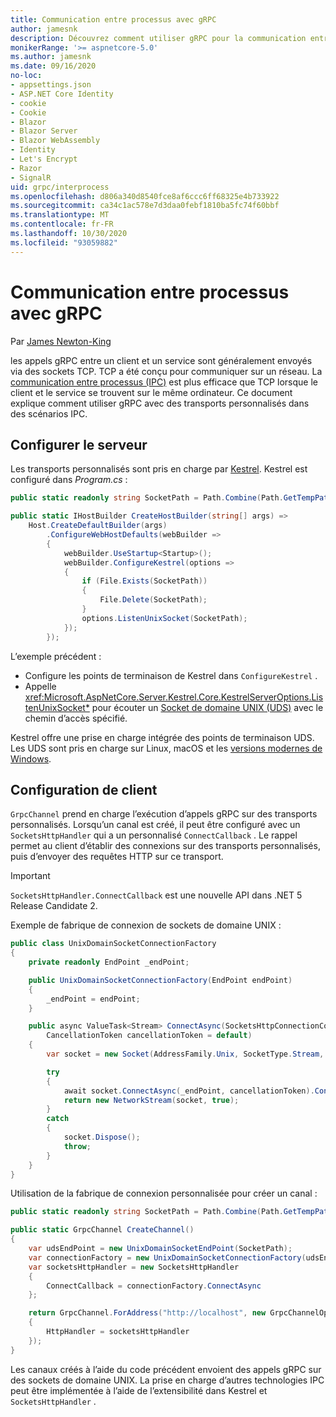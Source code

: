 ```yaml
---
title: Communication entre processus avec gRPC
author: jamesnk
description: Découvrez comment utiliser gRPC pour la communication entre processus.
monikerRange: '>= aspnetcore-5.0'
ms.author: jamesnk
ms.date: 09/16/2020
no-loc:
- appsettings.json
- ASP.NET Core Identity
- cookie
- Cookie
- Blazor
- Blazor Server
- Blazor WebAssembly
- Identity
- Let's Encrypt
- Razor
- SignalR
uid: grpc/interprocess
ms.openlocfilehash: d806a340d8540fce8af6ccc6ff68325e4b733922
ms.sourcegitcommit: ca34c1ac578e7d3daa0febf1810ba5fc74f60bbf
ms.translationtype: MT
ms.contentlocale: fr-FR
ms.lasthandoff: 10/30/2020
ms.locfileid: "93059882"
---
```

# <a name="inter-process-communication-with-grpc"></a>Communication entre processus avec gRPC

Par [James Newton-King](https://twitter.com/jamesnk)

les appels gRPC entre un client et un service sont généralement envoyés via des sockets TCP. TCP a été conçu pour communiquer sur un réseau. La [communication entre processus (IPC)](https://wikipedia.org/wiki/Inter-process_communication) est plus efficace que TCP lorsque le client et le service se trouvent sur le même ordinateur. Ce document explique comment utiliser gRPC avec des transports personnalisés dans des scénarios IPC.

## <a name="server-configuration"></a>Configurer le serveur

Les transports personnalisés sont pris en charge par [Kestrel](xref:fundamentals/servers/kestrel). Kestrel est configuré dans *Program.cs* :

```csharp
public static readonly string SocketPath = Path.Combine(Path.GetTempPath(), "socket.tmp");

public static IHostBuilder CreateHostBuilder(string[] args) =>
    Host.CreateDefaultBuilder(args)
        .ConfigureWebHostDefaults(webBuilder =>
        {
            webBuilder.UseStartup<Startup>();
            webBuilder.ConfigureKestrel(options =>
            {
                if (File.Exists(SocketPath))
                {
                    File.Delete(SocketPath);
                }
                options.ListenUnixSocket(SocketPath);
            });
        });
```

L’exemple précédent :

* Configure les points de terminaison de Kestrel dans `ConfigureKestrel` .
* Appelle <xref:Microsoft.AspNetCore.Server.Kestrel.Core.KestrelServerOptions.ListenUnixSocket*> pour écouter un [Socket de domaine UNIX (UDS)](https://wikipedia.org/wiki/Unix_domain_socket) avec le chemin d’accès spécifié.

Kestrel offre une prise en charge intégrée des points de terminaison UDS. Les UDS sont pris en charge sur Linux, macOS et les [versions modernes de Windows](https://devblogs.microsoft.com/commandline/af_unix-comes-to-windows/).

## <a name="client-configuration"></a>Configuration de client

`GrpcChannel` prend en charge l’exécution d’appels gRPC sur des transports personnalisés. Lorsqu’un canal est créé, il peut être configuré avec un `SocketsHttpHandler` qui a un personnalisé `ConnectCallback` . Le rappel permet au client d’établir des connexions sur des transports personnalisés, puis d’envoyer des requêtes HTTP sur ce transport.

> [!IMPORTANT]
> `SocketsHttpHandler.ConnectCallback` est une nouvelle API dans .NET 5 Release Candidate 2.

Exemple de fabrique de connexion de sockets de domaine UNIX :

```csharp
public class UnixDomainSocketConnectionFactory
{
    private readonly EndPoint _endPoint;

    public UnixDomainSocketConnectionFactory(EndPoint endPoint)
    {
        _endPoint = endPoint;
    }

    public async ValueTask<Stream> ConnectAsync(SocketsHttpConnectionContext _,
        CancellationToken cancellationToken = default)
    {
        var socket = new Socket(AddressFamily.Unix, SocketType.Stream, ProtocolType.Unspecified);

        try
        {
            await socket.ConnectAsync(_endPoint, cancellationToken).ConfigureAwait(false);
            return new NetworkStream(socket, true);
        }
        catch
        {
            socket.Dispose();
            throw;
        }
    }
}
```

Utilisation de la fabrique de connexion personnalisée pour créer un canal :

```csharp
public static readonly string SocketPath = Path.Combine(Path.GetTempPath(), "socket.tmp");

public static GrpcChannel CreateChannel()
{
    var udsEndPoint = new UnixDomainSocketEndPoint(SocketPath);
    var connectionFactory = new UnixDomainSocketConnectionFactory(udsEndPoint);
    var socketsHttpHandler = new SocketsHttpHandler
    {
        ConnectCallback = connectionFactory.ConnectAsync
    };

    return GrpcChannel.ForAddress("http://localhost", new GrpcChannelOptions
    {
        HttpHandler = socketsHttpHandler
    });
}
```

Les canaux créés à l’aide du code précédent envoient des appels gRPC sur des sockets de domaine UNIX. La prise en charge d’autres technologies IPC peut être implémentée à l’aide de l’extensibilité dans Kestrel et `SocketsHttpHandler` .
